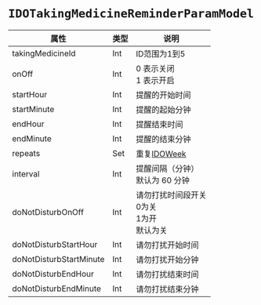 # `IDOTakingMedicineReminderParamModel`

| 属性        | 类型    | 说明         |
| ----------- | ------- | ------------ |
| takingMedicineId | Int | ID范围为1到5 |
| onOff | Int | 0 表示关闭<br/>1 表示开启 |
| startHour | Int | 提醒的开始时间 |
| startMinute | Int | 提醒的起始分钟 |
| endHour | Int | 提醒结束时间 |
| endMinute | Int | 提醒的结束分钟 |
| repeats | Set<IDOWeek> | 重复[IDOWeek](../enum/IDOWeek.md) |
| interval | Int | 提醒间隔（分钟）<br/>默认为 60 分钟 |
| doNotDisturbOnOff | Int | 请勿打扰时间段开关<br/>0为关<br/>1为开<br/>默认为关 |
| doNotDisturbStartHour | Int | 请勿打扰开始时间 |
| doNotDisturbStartMinute | Int | 请勿打扰开始分钟 |
| doNotDisturbEndHour | Int | 请勿打扰结束时间 |
| doNotDisturbEndMinute | Int | 请勿打扰结束分钟 |

